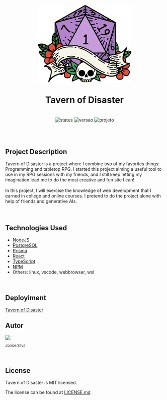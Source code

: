 <div align="center">
  <img align="center" alt="logogeniusx86" height="245" width="297" src="./frontend/src/assets/logo/logotof.png">
  <h1> Tavern of Disaster</h1>
</div>

<div align="center" style="display: inline_block"><br>
  <img align="center" alt="status" src="http://img.shields.io/static/v1?label=STATUS&message=DEVELOPING&color=yellow&style=for-the-badge">
  <img align="center" alt="versao" src="http://img.shields.io/static/v1?label=VERSION&message=0.1&color=blue&style=for-the-badge">
  <img align="center" alt="projeto" src="http://img.shields.io/static/v1?label=PROJECT&message=PERSONAL&color=purple&style=for-the-badge">
</div><br><br><br>

<div>
  <h2> Project Description </h2>
  <p3>Tavern of Disaster is a project where I combine two of my favorites things: Programming and tabletop RPG. I started this project aiming a useful tool to use in my RPG sessions with my friends, and I still keep letting my imagination lead me to do the most creative and fun site I can!</p3><br><br>
  <p3>In this project, I will exercise the knowledge of web development that I earned in college and online courses. I pretend to do the project alone with help of friends and generative AIs.</p3>
</div><br><br>

<div>
  <h2> Technologies Used </h2>

* [NodeJS](https://nodejs.org/pt)
* [PostgreSQL](https://www.postgresql.org/)
* [Prisma](https://www.prisma.io/)
* [React](https://react.dev/)
* [TypeScript](https://www.typescriptlang.org/)
* [NPM](https://www.npmjs.com/)
* Others: linux, vscode, webbrowser, wsl
</div><br>

<div>
  <h2> Deployiment </h2>

  [Tavern of Disaster](https://tavernofdisaster.bohr.io)

</div>

## Autor
[<img src="https://avatars.githubusercontent.com/jrchakalo?v=4" width=115><br><sub>Júnior Silva</sub>](https://github.com/jrchakalo)

<br>

<div>
  <h2> License </h2>
  <p3>Tavern of Disaster is MIT licensed.</p3>
</div>

The license can be found at [LICENSE.md](https://github.com/jrchakalo/Tavern-of-Disaster/blob/main/LICENSE)
